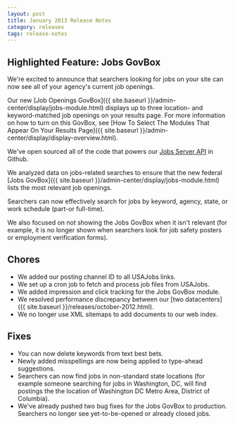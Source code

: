 ```yaml
---
layout: post
title: January 2013 Release Notes
category: releases
tags: release-notes
---
```


## Highlighted Feature: Jobs GovBox

We're excited to announce that searchers looking for jobs on your site can now see all of your agency's current job openings.

Our new [Job Openings GovBox]({{ site.baseurl }}/admin-center/display/jobs-module.html) displays up to three location- and keyword-matched job openings on your results page. For more information on how to turn on this GovBox, see [How To Select The Modules That Appear On Your Results Page]({{ site.baseurl }}/admin-center/display/display-overview.html).

We've open sourced all of the code that powers our [Jobs Server API](https://github.com/GSA/jobs_api) in Github.

We analyzed data on jobs-related searches to ensure that the new federal [Jobs GovBox]({{ site.baseurl }}/admin-center/display/jobs-module.html) lists the most relevant job openings.

Searchers can now effectively search for jobs by keyword, agency, state, or work schedule (part-or full-time).

We also focused on not showing the Jobs GovBox when it isn't relevant (for example, it is no longer shown when searchers look for job safety posters or employment verification forms).

## Chores

* We added our posting channel ID to all USAJobs links.
* We set up a cron job to fetch and process job files from USAJobs.
* We added impression and click tracking for the Jobs GovBox module.
* We resolved performance discrepancy between our [two datacenters]({{ site.baseurl }}/releases/october-2012.html).
* We no longer use XML sitemaps to add documents to our web index.

## Fixes

* You can now delete keywords from text best bets.
* Newly added misspellings are now being applied to type-ahead suggestions.
* Searchers can now find jobs in non-standard state locations (for example someone searching for jobs in Washington, DC, will find postings the the location of Washington DC Metro Area, District of Columbia).
* We've already pushed two bug fixes for the Jobs GovBox to production. Searchers no longer see yet-to-be-opened or already closed jobs.